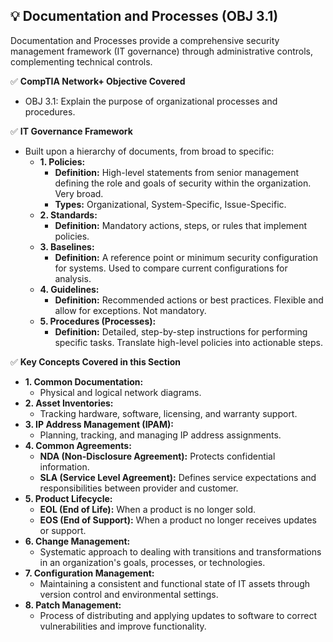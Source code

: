 ## 💡 Documentation and Processes (OBJ 3.1)

Documentation and Processes provide a comprehensive security management framework (IT governance) through administrative controls, complementing technical controls.

✅ **CompTIA Network+ Objective Covered**
- OBJ 3.1: Explain the purpose of organizational processes and procedures.

✅ **IT Governance Framework**
- Built upon a hierarchy of documents, from broad to specific:
  - **1. Policies:**
    - **Definition:** High-level statements from senior management defining the role and goals of security within the organization. Very broad.
    - **Types:** Organizational, System-Specific, Issue-Specific.
  - **2. Standards:**
    - **Definition:** Mandatory actions, steps, or rules that implement policies.
  - **3. Baselines:**
    - **Definition:** A reference point or minimum security configuration for systems. Used to compare current configurations for analysis.
  - **4. Guidelines:**
    - **Definition:** Recommended actions or best practices. Flexible and allow for exceptions. Not mandatory.
  - **5. Procedures (Processes):**
    - **Definition:** Detailed, step-by-step instructions for performing specific tasks. Translate high-level policies into actionable steps.

✅ **Key Concepts Covered in this Section**
- **1. Common Documentation:**
  - Physical and logical network diagrams.
- **2. Asset Inventories:**
  - Tracking hardware, software, licensing, and warranty support.
- **3. IP Address Management (IPAM):**
  - Planning, tracking, and managing IP address assignments.
- **4. Common Agreements:**
  - **NDA (Non-Disclosure Agreement):** Protects confidential information.
  - **SLA (Service Level Agreement):** Defines service expectations and responsibilities between provider and customer.
- **5. Product Lifecycle:**
  - **EOL (End of Life):** When a product is no longer sold.
  - **EOS (End of Support):** When a product no longer receives updates or support.
- **6. Change Management:**
  - Systematic approach to dealing with transitions and transformations in an organization's goals, processes, or technologies.
- **7. Configuration Management:**
  - Maintaining a consistent and functional state of IT assets through version control and environmental settings.
- **8. Patch Management:**
  - Process of distributing and applying updates to software to correct vulnerabilities and improve functionality.